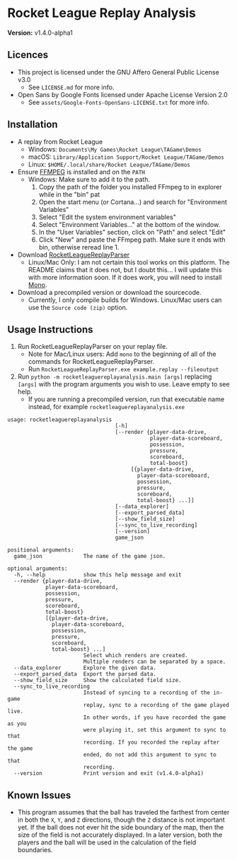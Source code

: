 # Rocket League Replay Analysis

**Version:** v1.4.0-alpha1

## Licences

- This project is licensed under the GNU Affero General Public License v3.0
  - See `LICENSE.md` for more info.
- Open Sans by Google Fonts licensed under Apache License Version 2.0
  - See `assets/Google-Fonts-OpenSans-LICENSE.txt` for more info.

## Installation

* A replay from Rocket League
  * Windows: `Documents\My Games\Rocket League\TAGame\Demos`
  * macOS: `Library/Application Support/Rocket League/TAGame/Demos`
  * Linux: `$HOME/.local/share/Rocket League/TAGame/Demos`
* Ensure [FFMPEG](http://ffmpeg.org/download.html) is installed and on the `PATH`
  * Windows: Make sure to add it to the path.
    1. Copy the path of the folder you installed FFmpeg to in explorer while in the "bin" pat
    2. Open the start menu (or Cortana…) and search for "Environment Variables"
    3. Select "Edit the system environment variables"
    4. Select "Environment Variables…" at the bottom of the window.
    5. In the "User Variables" section, click on "Path" and select "Edit"
    6. Click "New" and paste the FFmpeg path. Make sure it ends with bin, otherwise reread line 1.
* Download [RocketLeagueReplayParser](https://github.com/jjbott/RocketLeagueReplayParser/releases)
  * Linux/Mac Only: I am not certain this tool works on this platform. The
  README claims that it does not, but I doubt this... I will update this
  with more information soon.  If it does work, you will need to install
  [Mono](http://www.mono-project.com/).
* Download a precompiled version or download the sourcecode.
  * Currently, I only compile builds for Windows. Linux/Mac users can use
  the `Source code (zip)` option.

## Usage Instructions

1. Run RocketLeagueReplayParser on your replay file.
    * Note for Mac/Linux users: Add `mono` to the beginning of all of the 
    commands for RocketLeagueReplayParser.
    * Run `RocketLeagueReplayParser.exe example.replay --fileoutput`
2. Run `python -m rocketleaguereplayanalysis.main [args]` replacing 
`[args]` with the program arguments you wish to use.  Leave empty to see help.
    * If you are running a precompiled version, run that 
    executable name instead, for example `rocketleaguereplayanalysis.exe`

```
usage: rocketleaguereplayanalysis 
                                  [-h]
                                  [--render {player-data-drive,
                                             player-data-scoreboard,
                                             possession,
                                             pressure,
                                             scoreboard,
                                             total-boost} 
                                       [{player-data-drive,
                                         player-data-scoreboard,
                                         possession,
                                         pressure,
                                         scoreboard,
                                         total-boost} ...]]
                                  [--data_explorer] 
                                  [--export_parsed_data]
                                  [--show_field_size] 
                                  [--sync_to_live_recording]
                                  [--version]
                                  game_json

positional arguments:
  game_json             The name of the game json.

optional arguments:
  -h, --help            show this help message and exit
  --render {player-data-drive,
            player-data-scoreboard,
            possession,
            pressure,
            scoreboard,
            total-boost} 
            [{player-data-drive,
              player-data-scoreboard,
              possession,
              pressure,
              scoreboard,
              total-boost} ...]
                        Select which renders are created. 
                        Multiple renders can be separated by a space.
  --data_explorer       Explore the given data.
  --export_parsed_data  Export the parsed data.
  --show_field_size     Show the calculated field size.
  --sync_to_live_recording
                        Instead of syncing to a recording of the in-game
                        replay, sync to a recording of the game played live.
                        In other words, if you have recorded the game as you
                        were playing it, set this argument to sync to that
                        recording. If you recorded the replay after the game
                        ended, do not add this argument to sync to that
                        recording.
  --version             Print version and exit (v1.4.0-alpha1)
```

## Known Issues

* This program assumes that the ball has traveled the farthest from center 
in both the `X`, `Y`, and `Z` directions, though the `Z` distance is not 
important yet.  If the ball does not ever hit the side boundary of the map, 
then the size of the field is not accurately displayed.  In a later version, 
both the players and the ball will be used in the calculation of the field 
boundaries.
